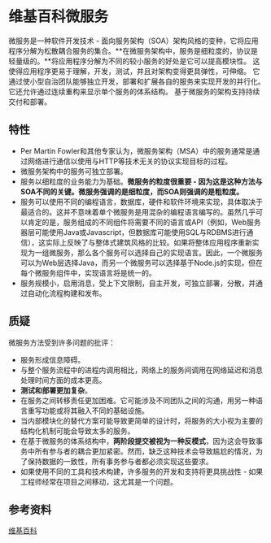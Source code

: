 # 维基百科微服务

微服务是一种软件开发技术 - 面向服务架构（SOA）架构风格的变种，它将应用程序分解为松散耦合服务的集合。**在微服务架构中，服务是细粒度的，协议是轻量级的。**将应用程序分解为不同的较小服务的好处是它可以提高模块性。 这使得应用程序更易于理解，开发，测试，并且对架构变得更具弹性，可伸缩。 它通过使小型自治团队能够独立开发，部署和扩展各自的服务来实现开发的并行化。 它还允许通过连续重构来显示单个服务的体系结构。 基于微服务的架构支持持续交付和部署。

## 特性

- Per Martin Fowler和其他专家认为，微服务架构（MSA）中的服务通常是通过网络进行通信以使用与HTTP等技术无关的协议实现目标的过程。
- 微服务架构中的服务可独立部署。
- 服务以细粒度的业务能力为基础。**微服务的粒度很重要 - 因为这是这种方法与SOA不同的关键。微服务强调的是细粒度，而SOA则强调的是粗粒度。**
- 服务可以使用不同的编程语言，数据库，硬件和软件环境来实现，具体取决于最适合的。这并不意味着单个微服务是用混杂的编程语言编写的。虽然几乎可以肯定的是，服务组成的不同组件将需要不同的语言或API（例如，Web服务器层可能使用Java或Javascript，但数据库可能使用SQL与RDBMS进行通信），这实际上反映了与整体式建筑风格的比较。如果将整体应用程序重新实现为一组微服务，那么各个服务可以选择自己的实现语言。因此，一个微服务可以为Web层选择Java，而另一个微服务可以选择基于Node.js的实现，但在每个微服务组件中，实现语言将是统一的。
- 服务规模小，启用消息，受上下文限制，自主开发，可独立部署，分散，并通过自动化流程构建和发布。

## 质疑

微服务方法受到许多问题的批评：

- 服务形成信息障碍。
- 与整个服务流程中的进程内调用相比，网络上的服务间调用在网络延迟和消息处理时间方面的成本更高。
- **测试和部署更加复杂**。
- 在服务之间转移责任更加困难。它可能涉及不同团队之间的沟通，用另一种语言重写功能或将其融入不同的基础设施。
- 当内部模块化的替代方案可能导致更简单的设计时，将服务的大小视为主要的结构化机制可能会导致太多的服务。
- 在基于微服务的体系结构中，**两阶段提交被视为一种反模式**，因为这会导致事务中所有参与者的耦合更加紧密。然而，缺乏这种技术会导致尴尬的情况，为了保持数据的一致性，所有事务参与者都必须实现这些要求。
- 如果使用不同的工具和技术构建，许多服务的开发和支持将更具挑战性 - 如果工程师经常在项目之间移动，这尤其是一个问题。

## 参考资料

[维基百科](https://en.wikipedia.org/wiki/Microservices)

